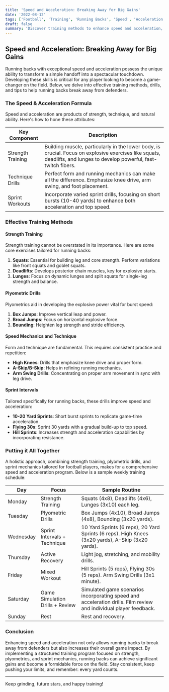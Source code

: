 ```yaml
---
title: 'Speed and Acceleration: Breaking Away for Big Gains'
date: '2022-08-12'
tags: ['Football', 'Training', 'Running Backs', 'Speed', 'Acceleration', 'Coaching', 'Player Development', 'Drills', 'Workout']
draft: false
summary: 'Discover training methods to enhance speed and acceleration, empowering running backs to outpace defenders and achieve breakaway runs.'
--- 
```


## Speed and Acceleration: Breaking Away for Big Gains

Running backs with exceptional speed and acceleration possess the unique ability to transform a simple handoff into a spectacular touchdown. Developing these skills is critical for any player looking to become a game-changer on the field. Below, we delve into effective training methods, drills, and tips to help running backs break away from defenders.

### The Speed & Acceleration Formula

Speed and acceleration are products of strength, technique, and natural ability. Here's how to hone these attributes:

| Key Component      | Description                                                                                                                                                        |
|--------------------|--------------------------------------------------------------------------------------------------------------------------------------------------------------------|
| Strength Training  | Building muscle, particularly in the lower body, is crucial. Focus on explosive exercises like squats, deadlifts, and lunges to develop powerful, fast-twitch fibers.|
| Technique Drills   | Perfect form and running mechanics can make all the difference. Emphasize knee drive, arm swing, and foot placement.                                                 |
| Sprint Workouts    | Incorporate varied sprint drills, focusing on short bursts (10-40 yards) to enhance both acceleration and top speed.                                                |

### Effective Training Methods

#### Strength Training
Strength training cannot be overstated in its importance. Here are some core exercises tailored for running backs:

1. **Squats**: Essential for building leg and core strength. Perform variations like front squats and goblet squats.
2. **Deadlifts**: Develops posterior chain muscles, key for explosive starts.
3. **Lunges**: Focus on dynamic lunges and split squats for single-leg strength and balance.

#### Plyometric Drills
Plyometrics aid in developing the explosive power vital for burst speed:

1. **Box Jumps**: Improve vertical leap and power.
2. **Broad Jumps**: Focus on horizontal explosive force.
3. **Bounding**: Heighten leg strength and stride efficiency.

#### Speed Mechanics and Technique

Form and technique are fundamental. This requires consistent practice and repetition:

- **High Knees**: Drills that emphasize knee drive and proper form.
- **A-Skip/B-Skip**: Helps in refining running mechanics.
- **Arm Swing Drills**: Concentrating on proper arm movement in sync with leg drive.

#### Sprint Intervals 
Tailored specifically for running backs, these drills improve speed and acceleration:

- **10-20 Yard Sprints**: Short burst sprints to replicate game-time acceleration.
- **Flying 30s**: Sprint 30 yards with a gradual build-up to top speed.
- **Hill Sprints**: Increases strength and acceleration capabilities by incorporating resistance.

### Putting it All Together

A holistic approach, combining strength training, plyometric drills, and sprint mechanics tailored for football players, makes for a comprehensive speed and acceleration program. Below is a sample weekly training schedule:

| Day          | Focus                            | Sample Routine                                                                                                      |
|--------------|----------------------------------|-------------------------------------------------------------------------------------------------------------------|
| Monday       | Strength Training                | Squats (4x8), Deadlifts (4x6), Lunges (3x10) each leg.                                                             |
| Tuesday      | Plyometric Drills                | Box Jumps (4x10), Broad Jumps (4x8), Bounding (3x20 yards).                                                        |
| Wednesday    | Sprint Intervals + Technique     | 10 Yard Sprints (6 reps), 20 Yard Sprints (6 reps). High Knees (3x20 yards), A-Skip (3x20 yards).                  |
| Thursday     | Active Recovery                  | Light jog, stretching, and mobility drills.                                                                        |
| Friday       | Mixed Workout                    | Hill Sprints (5 reps), Flying 30s (5 reps). Arm Swing Drills (3x1 minute).                                         |
| Saturday     | Game Simulation Drills + Review  | Simulated game scenarios incorporating speed and acceleration drills. Film review and individual player feedback.  |
| Sunday       | Rest                             | Rest and recovery.                                                                                                 |

### Conclusion

Enhancing speed and acceleration not only allows running backs to break away from defenders but also increases their overall game impact. By implementing a structured training program focused on strength, plyometrics, and sprint mechanics, running backs can achieve significant gains and become a formidable force on the field. Stay consistent, keep pushing your limits, and remember: every yard counts.

---

Keep grinding, future stars, and happy training!